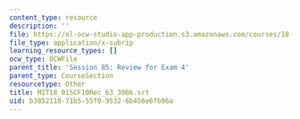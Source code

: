 ```yaml
---
content_type: resource
description: ''
file: https://ol-ocw-studio-app-production.s3.amazonaws.com/courses/18-01sc-single-variable-calculus-fall-2010/b385211071b555f095326b456e6fb96a_MIT18_01SCF10Rec_63_300k.vtt
file_type: application/x-subrip
learning_resource_types: []
ocw_type: OCWFile
parent_title: 'Session 85: Review for Exam 4'
parent_type: CourseSection
resourcetype: Other
title: MIT18_01SCF10Rec_63_300k.srt
uid: b3852110-71b5-55f0-9532-6b456e6fb96a
---
```

